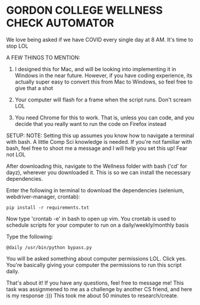 # GORDON COLLEGE WELLNESS CHECK AUTOMATOR

We love being asked if we have COVID every single day at 8 AM. It's time to stop LOL

A FEW THINGS TO MENTION:
1) I designed this for Mac, and will be looking into implementing it in Windows in the near future. However, if you have coding experience, its actually super easy to convert this from Mac to Windows, so feel free to give that a shot

2) Your computer will flash for a frame when the script runs. Don't scream LOL

3) You need Chrome for this to work. That is, unless you can code, and you decide that you really want to run the code on Firefox instead

SETUP:
NOTE: Setting this up assumes you know how to navigate a terminal with bash. A little Comp Sci knowledge is needed.
If you're not familiar with bash, feel free to shoot me a message and I will help you set this up! Fear not LOL

After downloading this, navigate to the Wellness folder with bash ('cd' for dayz), wherever you downloaded it. This is so we can install the necessary dependencies.

Enter the following in terminal to download the dependencies (selenium, webdriver-manager, crontab):
    
    pip install -r requirements.txt
  
Now type 'crontab -e' in bash to open up vim. You crontab is used to schedule scripts for your computer to run on a daily/weekly/monthly basis

Type the following:
  
    @daily /usr/bin/python bypass.py

You will be asked something about computer permissions LOL. Click yes. You're basically giving your computer the permissions to run this script daily.

That's about it! If you have any questions, feel free to message me! This task was assignmened to me as a challenge by another CS friend, and here is my response :))) This took me about 50 minutes to research/create.

